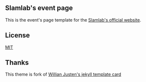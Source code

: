 ## Slamlab's event page

This is the event's page template for the [Slamlab's official website](https://slam.phil.hhu.de/).


## License

[MIT](https://github.com/hhuslamlab/cards-jekyll-template/blob/gh-pages/LICENSE)

## Thanks


This theme is fork of [Willian Justen's jekyll template card](https://github.com/willianjusten/cards-jekyll-template)

